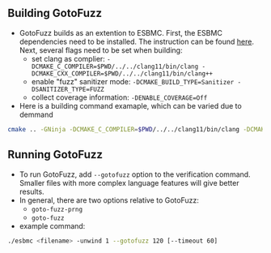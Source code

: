 ## Building GotoFuzz

- GotoFuzz builds as an extention to ESBMC. First, the ESBMC dependencies need to be installed. The instruction can be found [here](https://github.com/esbmc/esbmc/blob/master/BUILDING.md). Next, several flags need to be set when building:
    - set clang as complier: `-DCMAKE_C_COMPILER=$PWD/../../clang11/bin/clang -DCMAKE_CXX_COMPILER=$PWD/../../clang11/bin/clang++`
    - enable "fuzz" sanitizer mode: `-DCMAKE_BUILD_TYPE=Sanitizer -DSANITIZER_TYPE=FUZZ`
    - collect coverage information: `-DENABLE_COVERAGE=Off`
- Here is a building command examaple, which can be varied due to demmand
```sh
cmake .. -GNinja -DCMAKE_C_COMPILER=$PWD/../../clang11/bin/clang -DCMAKE_CXX_COMPILER=$PWD/../../clang11/bin/clang++ -DBUILD_TESTING=Off -DENABLE_REGRESSION=Off  -DClang_DIR=$PWD/../../clang11 -DLLVM_DIR=$PWD/../../clang11 -DBUILD_STATIC=Off -DZ3_DIR=$PWD/../../z3 -DBoolector_DIR=$PWD/../../boolector-release -DCMAKE_INSTALL_PREFIX:PATH=$PWD/../../release -DCMAKE_BUILD_TYPE=Sanitizer -DSANITIZER_TYPE=FUZZ -DENABLE_COVERAGE=On
```

## Running GotoFuzz

- To run GotoFuzz, add `--gotofuzz` option to the verification command. Smaller files with more complex language features will give better results. 
- In general, there are two options relative to GotoFuzz:
  - `goto-fuzz-prng`
  - `goto-fuzz`
- example command:
```sh
./esbmc <filename> -unwind 1 --gotofuzz 120 [--timeout 60]
```